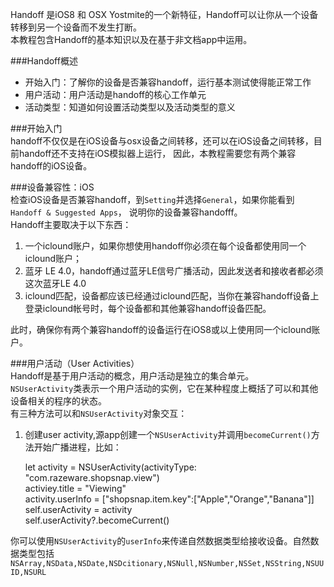 Handoff 是iOS8 和 OSX Yostmite的一个新特征，Handoff可以让你从一个设备转移到另一个设备而不发生打断。  
本教程包含Handoff的基本知识以及在基于非文档app中运用。 

###Handoff概述
*  开始入门：了解你的设备是否兼容handoff，运行基本测试使得能正常工作
*  用户活动：用户活动是handoff的核心工作单元
*  活动类型：知道如何设置活动类型以及活动类型的意义

###开始入门  
handoff不仅仅是在iOS设备与osx设备之间转移，还可以在iOS设备之间转移，目前handoff还不支持在iOS模拟器上运行，
因此，本教程需要您有两个兼容handoff的iOS设备。

###设备兼容性：iOS  
检查iOS设备是否兼容handoff，到`Setting`并选择`General`，如果你能看到`Handoff & Suggested Apps`，
说明你的设备兼容handofff。  
Handoff主要取决于以下东西：  
1.  一个iclound账户，如果你想使用handoff你必须在每个设备都使用同一个iclound账户；
2.  蓝牙 LE 4.0，handoff通过蓝牙LE信号广播活动，因此发送者和接收者都必须这次蓝牙LE 4.0
3.  iclound匹配，设备都应该已经通过iclound匹配，当你在兼容handoff设备上登录iclound帐号时，每个设备都和其他兼容handoff设备匹配。

此时，确保你有两个兼容handoff的设备运行在iOS8或以上使用同一个iclound账户。

###用户活动（User Activities）  
Handoff是基于用户活动的概念，用户活动是独立的集合单元。  
`NSUserActivity`类表示一个用户活动的实例，它在某种程度上概括了可以和其他设备相关的程序的状态。  
有三种方法可以和`NSUserActivity`对象交互：  
1.  创建user activity,源app创建一个`NSUserActivity`并调用`becomeCurrent()`方法开始广播进程，比如：

    let activity = NSUserActivity(activityType: "com.razeware.shopsnap.view")  
    activiey.title = "Viewing"  
    activity.userInfo = ["shopsnap.item.key":["Apple","Orange","Banana"]]  
    self.userActivity = activity  
    self.userActivity?.becomeCurrent()  

你可以使用`NSUserActivity`的`userInfo`来传递自然数据类型给接收设备。自然数据类型包括`NSArray,NSData,NSDate,NSDcitionary,NSNull,NSNumber,NSSet,NSString,NSUUID,NSURL`


